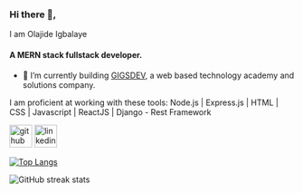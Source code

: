 


### Hi there 👋,
I am Olajide Igbalaye
#### A MERN stack fullstack developer.

- 🔭 I’m currently building <a href="https://gigsdev.com/">GIGSDEV</a>, a web based technology academy and solutions company.


I am proficient at working with these tools:  Node.js  |  Express.js  |  HTML | CSS | Javascript | ReactJS | Django - Rest Framework 

[<img src='https://cdn.jsdelivr.net/npm/simple-icons@3.0.1/icons/github.svg' alt='github' height='40'>](https://github.com/codeklin)  [<img src='https://cdn.jsdelivr.net/npm/simple-icons@3.0.1/icons/linkedin.svg' alt='linkedin' height='40'>](https://www.linkedin.com/in/https://www.linkedin.com/in/olajide-igbalaye//)  


[![Top Langs](https://github-readme-stats.vercel.app/api/top-langs/?username=codeklin)](https://github.com/anuraghazra/github-readme-stats)

![GitHub streak stats](https://github-readme-streak-stats.herokuapp.com/?user=codeklin)  








